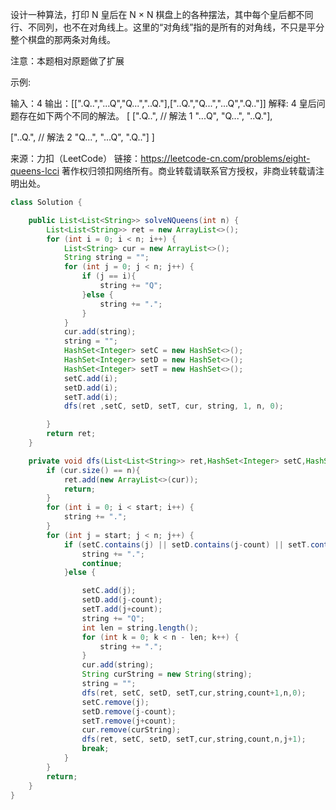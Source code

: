 设计一种算法，打印 N 皇后在 N × N 棋盘上的各种摆法，其中每个皇后都不同行、不同列，也不在对角线上。这里的“对角线”指的是所有的对角线，不只是平分整个棋盘的那两条对角线。

注意：本题相对原题做了扩展

示例:

 输入：4
 输出：[[".Q..","...Q","Q...","..Q."],["..Q.","Q...","...Q",".Q.."]]
 解释: 4 皇后问题存在如下两个不同的解法。
[
 [".Q..",  // 解法 1
  "...Q",
  "Q...",
  "..Q."],

 ["..Q.",  // 解法 2
  "Q...",
  "...Q",
  ".Q.."]
]

来源：力扣（LeetCode）
链接：https://leetcode-cn.com/problems/eight-queens-lcci
著作权归领扣网络所有。商业转载请联系官方授权，非商业转载请注明出处。

```java
class Solution {

    public List<List<String>> solveNQueens(int n) {
        List<List<String>> ret = new ArrayList<>();
        for (int i = 0; i < n; i++) {
            List<String> cur = new ArrayList<>();
            String string = "";
            for (int j = 0; j < n; j++) {
                if (j == i){
                    string += "Q";
                }else {
                    string += ".";
                }
            }
            cur.add(string);
            string = "";
            HashSet<Integer> setC = new HashSet<>();
            HashSet<Integer> setD = new HashSet<>();
            HashSet<Integer> setT = new HashSet<>();
            setC.add(i);
            setD.add(i);
            setT.add(i);
            dfs(ret ,setC, setD, setT, cur, string, 1, n, 0);

        }
        return ret;
    }

    private void dfs(List<List<String>> ret,HashSet<Integer> setC,HashSet<Integer> setD,HashSet<Integer> setT, List<String> cur, String string, int count, int n,int start){
        if (cur.size() == n){
            ret.add(new ArrayList<>(cur));
            return;
        }
        for (int i = 0; i < start; i++) {
            string += ".";
        }
        for (int j = start; j < n; j++) {
            if (setC.contains(j) || setD.contains(j-count) || setT.contains(j+count)){
                string += ".";
                continue;
            }else {

                setC.add(j);
                setD.add(j-count);
                setT.add(j+count);
                string += "Q";
                int len = string.length();
                for (int k = 0; k < n - len; k++) {
                    string += ".";
                }
                cur.add(string);
                String curString = new String(string);
                string = "";
                dfs(ret, setC, setD, setT,cur,string,count+1,n,0);
                setC.remove(j);
                setD.remove(j-count);
                setT.remove(j+count);
                cur.remove(curString);
                dfs(ret, setC, setD, setT,cur,string,count,n,j+1);
                break;
            }
        }
        return;
    }
}
```

